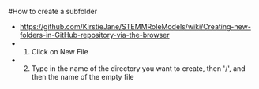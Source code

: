 #How to create a subfolder
- https://github.com/KirstieJane/STEMMRoleModels/wiki/Creating-new-folders-in-GitHub-repository-via-the-browser
- 1) Click on New File
- 2) Type in the name of the directory you want to create, then '/', and then the name of the empty file
